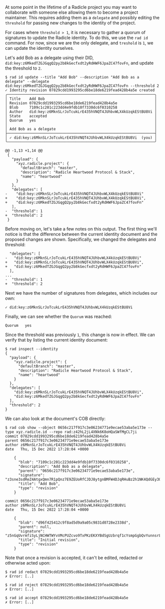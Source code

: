 At some point in the lifetime of a Radicle project you may want to
collaborate with someone else allowing them to become a project
maintainer. This requires adding them as a `delegate` and possibly
editing the `threshold` for passing new changes to the identity of the
project.

For cases where `threshold > 1`, it is necessary to gather a quorum of
signatures to update the Radicle identity. To do this, we use the `rad id`
command. For now, since we are the only delegate, and `treshold` is `1`, we
can update the identity ourselves.

Let's add Bob as a delegate using their DID,
`did:key:z6MkedTZGJGqgQ2py2b8kGecfxdt2yRdHWF6JpaZC47fovFn`, and update the
threshold to `2`.

```
$ rad id update --title "Add Bob" --description "Add Bob as a delegate" --delegate did:key:z6MkedTZGJGqgQ2py2b8kGecfxdt2yRdHWF6JpaZC47fovFn --threshold 2
✓ Identity revision 07829cdd1993295cd6be18de6219fead428b4a5e created
╭───────────────────────────────────────────────────────────────────╮
│ Title    Add Bob                                                  │
│ Revision 07829cdd1993295cd6be18de6219fead428b4a5e                 │
│ Blob     7109c1c201c223dd4e9fdb10f7330dc6f0310258                 │
│ Author   did:key:z6MknSLrJoTcukLrE435hVNQT4JUhbvWLX4kUzqkEStBU8Vi │
│ State    accepted                                                 │
│ Quorum   yes                                                      │
│                                                                   │
│ Add Bob as a delegate                                             │
├───────────────────────────────────────────────────────────────────┤
│ ✓ did:key:z6MknSLrJoTcukLrE435hVNQT4JUhbvWLX4kUzqkEStBU8Vi  (you) │
╰───────────────────────────────────────────────────────────────────╯

@@ -1,13 +1,14 @@
 {
   "payload": {
     "xyz.radicle.project": {
       "defaultBranch": "master",
       "description": "Radicle Heartwood Protocol & Stack",
       "name": "heartwood"
     }
   },
   "delegates": [
-    "did:key:z6MknSLrJoTcukLrE435hVNQT4JUhbvWLX4kUzqkEStBU8Vi"
+    "did:key:z6MknSLrJoTcukLrE435hVNQT4JUhbvWLX4kUzqkEStBU8Vi",
+    "did:key:z6MkedTZGJGqgQ2py2b8kGecfxdt2yRdHWF6JpaZC47fovFn"
   ],
-  "threshold": 1
+  "threshold": 2
 }
```

Before moving on, let's take a few notes on this output. The first
thing we'll notice is that the difference between the current identity
document and the proposed changes are shown. Specifically, we changed
the delegates and threshold:

      "delegates": [
    -   "did:key:z6MknSLrJoTcukLrE435hVNQT4JUhbvWLX4kUzqkEStBU8Vi"
    +   "did:key:z6MknSLrJoTcukLrE435hVNQT4JUhbvWLX4kUzqkEStBU8Vi",
    +   "did:key:z6MkedTZGJGqgQ2py2b8kGecfxdt2yRdHWF6JpaZC47fovFn"
      ],
    ...
    -  "threshold": 1
    +  "threshold": 2

Next we have the number of signatures from delegates, which includes our own:

    ✓ did:key:z6MknSLrJoTcukLrE435hVNQT4JUhbvWLX4kUzqkEStBU8Vi

Finally, we can see whether the `Quorum` was reached:

    Quorum   yes

Since the threshold was previously `1`, this change is now in effect. We
can verify that by listing the current identity document:

```
$ rad inspect --identity
{
  "payload": {
    "xyz.radicle.project": {
      "defaultBranch": "master",
      "description": "Radicle Heartwood Protocol & Stack",
      "name": "heartwood"
    }
  },
  "delegates": [
    "did:key:z6MknSLrJoTcukLrE435hVNQT4JUhbvWLX4kUzqkEStBU8Vi",
    "did:key:z6MkedTZGJGqgQ2py2b8kGecfxdt2yRdHWF6JpaZC47fovFn"
  ],
  "threshold": 2
}
```

We can also look at the document's COB directly:
```
$ rad cob show --object 0656c217f917c3e06234771e9ecae53aba5e173e --type xyz.radicle.id --repo rad:z42hL2jL4XNk6K8oHQaSWfMgCL7ji
commit 07829cdd1993295cd6be18de6219fead428b4a5e
parent 0656c217f917c3e06234771e9ecae53aba5e173e
author z6MknSLrJoTcukLrE435hVNQT4JUhbvWLX4kUzqkEStBU8Vi
date   Thu, 15 Dec 2022 17:28:04 +0000

    {
      "blob": "7109c1c201c223dd4e9fdb10f7330dc6f0310258",
      "description": "Add Bob as a delegate",
      "parent": "0656c217f917c3e06234771e9ecae53aba5e173e",
      "signature": "z3sne3sdReZ4AtgxQmn7R1pQnz7E9ZEUoRfCJDJ8ytgnBMFW4DJqRHuBz2h1NK4QdGEy3QCpyVoJKfE95tNoivXwz",
      "title": "Add Bob",
      "type": "revision"
    }

commit 0656c217f917c3e06234771e9ecae53aba5e173e
author z6MknSLrJoTcukLrE435hVNQT4JUhbvWLX4kUzqkEStBU8Vi
date   Thu, 15 Dec 2022 17:28:04 +0000

    {
      "blob": "d96f425412c9f8ad5d9a9a05c9831d0728e2338d",
      "parent": null,
      "signature": "z5nGqUvrmfiSyLjNCHWTWYvVMcPUZcvo9TxPKzEKXYBdSgUzbrqf1cYsmpGgbQvYunnsrLSsubEmxZaRdKM4quqQR",
      "title": "Initial revision",
      "type": "revision"
    }

```

Note that once a revision is accepted, it can't be edited, redacted or otherwise
acted upon:

``` (fail)
$ rad id redact 07829cdd1993295cd6be18de6219fead428b4a5e
✗ Error: [..]
```
``` (fail)
$ rad id reject 07829cdd1993295cd6be18de6219fead428b4a5e
✗ Error: [..]
```
``` (fail)
$ rad id accept 07829cdd1993295cd6be18de6219fead428b4a5e
✗ Error: [..]
```
